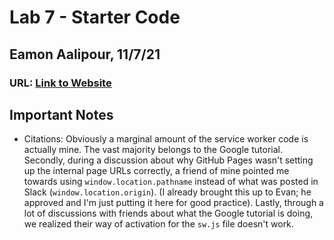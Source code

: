 # Lab 7 - Starter Code

## Eamon Aalipour, 11/7/21

### URL: [Link to Website](https://aalipoure34.github.io/Lab7_Starter/)

## Important Notes

- Citations: Obviously a marginal amount of the service worker code is actually mine. The vast majority belongs to the Google tutorial. Secondly, during a discussion about why GitHub Pages wasn't setting up the internal page URLs correctly, a friend of mine pointed me towards using `window.location.pathname` instead of what was posted in Slack (`window.location.origin`). (I already brought this up to Evan; he approved and I'm just putting it here for good practice). Lastly, through a lot of discussions with friends about what the Google tutorial is doing, we realized their way of activation for the `sw.js` file doesn't work.
